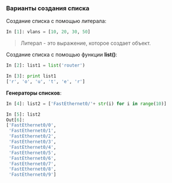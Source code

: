 ### Варианты создания списка

Создание списка с помощью литерала:
```python
In [1]: vlans = [10, 20, 30, 50]
```

> Литерал - это выражение, которое создает объект.


Создание списка с помощью функции __list()__:
```python
In [2]: list1 = list('router')

In [3]: print list1
['r', 'o', 'u', 't', 'e', 'r']
```

__Генераторы списков__:
```python
In [4]: list2 = ['FastEthernet0/'+ str(i) for i in range(10)]

In [5]: list2
Out[6]: 
['FastEthernet0/0',
 'FastEthernet0/1',
 'FastEthernet0/2',
 'FastEthernet0/3',
 'FastEthernet0/4',
 'FastEthernet0/5',
 'FastEthernet0/6',
 'FastEthernet0/7',
 'FastEthernet0/8',
 'FastEthernet0/9']
```

